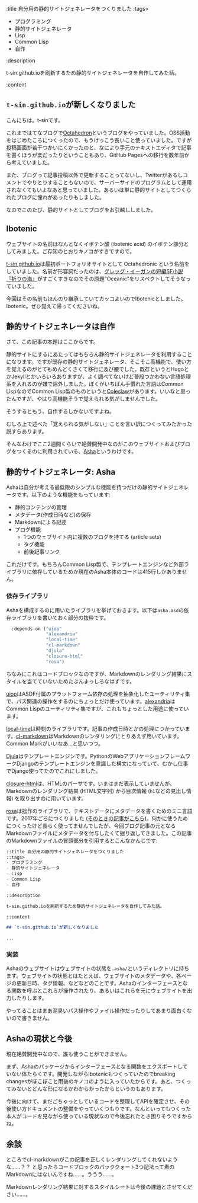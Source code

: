:title 自分用の静的サイトジェネレータをつくりました
:tags>
- プログラミング
- 静的サイトジェネレータ
- Lisp
- Common Lisp
- 自作

:description

t-sin.github.ioを刷新するため静的サイトジェネレータを自作してみた話。

:content

## `t-sin.github.io`が新しくなりました

こんにちは。t-sinです。

これまではてなブログで[Octahedron](http://octahedron.hatenablog.jp)というブログをやっていました。OSS活動をはじめたころにつくったので、もうけっこう長いこと使っていました。ですが投稿画面が若干つかいにくかったのと、なにより手元のテキストエディタで記事を書くほうが楽だったりということもあり、GitHub Pagesへの移行を数年前から考えていました。

また、ブログって記事投稿以外で更新することってないし、Twitterがあるしコメントでやりとりすることもないので、サーバーサイドのプログラムとして運用されなくてもいよなあと思っていました。あるいは単に静的サイトとしてつくられたブログに憧れがあったりもしました。

なのでこのたび、静的サイトとしてブログをお引越ししました。

## Ibotenic

ウェブサイトの名前はなんとなくイボテン酸 (ibotenic acid) のイボテン部分としてみました。ご存知のとおりキノコがすきですので。

[t-sin.github.io](https://t-sin.github.io)は最初ポートフォリオサイトとして Octahedronic という名前をしていました。名前が形容詞だったのは、[グレッグ・イーガンの短編SF小説『祈りの海』](http://www.gregegan.net/OCEANIC/Oceanic.html)がすごくすきなのでその原題"Oceanic"をリスペクトしてそうなっていました。

今回はその名前もほんのり継承していてカッコよいのでIbotenicとしました。Ibotenic。ぜひ覚えて帰ってくださいね。

## 静的サイトジェネレータは自作

さて、この記事の本題はここからです。

静的サイトにするにあたってはもちろん静的サイトジェネレータを利用することになります。ですが既存の静的サイトジェネレータ、そこそこ高機能で、使い方を覚えるのがとてもめんどくさくて移行に及び腰でした。既存というとHugoとかJekyllとかいろいろありますが、よく調べてないけど普段つかわない言語処理系を入れるのが嫌で除外しました。ぼくがいちばん手慣れた言語はCommon LispなのでCommon Lisp製のものというと[Coleslaw](https://github.com/coleslaw-org/coleslaw)があります。いいなと思ったんですが、やはり高機能そうで覚えられる気がしませんでした。

そうするともう、自作するしかないですよね。

むしろ上で述べた「覚えられる気がしない」ことを言い訳につくってみたかった説すらあります。

そんなわけでここ2週間くらいで絶賛開発中なのがこのウェブサイトおよびブログをつくるのに利用されている、[Asha](https://github.com/t-sin/asha)というわけです。

## 静的サイトジェネレータ: Asha

Ashaは自分が考える最低限のシンプルな機能を持つだけの静的サイトジェネレータです。以下のような機能をもっています:

- 静的コンテンツの管理
- メタデータ(作成日時など)の保存
- Markdownによる記述
- ブログ機能
    - 1つのウェブサイト内に複数のブログを持てる (article sets)
    - タグ機能
    - 前後記事リンク

これだけです。もちろんCommon Lisp製で、テンプレートエンジンなど外部ライブラリに依存しているためか現在のAsha本体のコードは415行しかありません。

### 依存ライブラリ

Ashaを構成するのに用いたライブラリを挙げておきます。以下は`asha.asd`の依存ライブラリを書いておく部分の抜粋です。

```lisp
  :depends-on ("uiop"
               "alexandria"
               "local-time"
               "cl-markdown"
               "djula"
               "closure-html"
               "rosa")
```

ちなみにこれはコードブロックなのですが、Markdownのレンダリング結果にスタイルを当てていないためたぶんまっしろなはずです。

[uiop](https://common-lisp.net/project/asdf/uiop.html)はASDF付属のプラットフォーム依存の処理を抽象化したユーティリティ集で、パス関連の操作をするのにちょっとだけ使っています。[alexandria](https://common-lisp.net/project/alexandria/)はCommon Lispのユーティリティ集ですが、これもちょっとした用途に使っています。

[local-time](https://common-lisp.net/project/local-time/)は時刻のライブラリです。記事の作成日時とかの処理につかっています。[cl-markdown](https://common-lisp.net/project/local-time/)はMarkdownのレンダリングにとりあえず用いています。Common Markがいいなあ…と思いつつ。

[Djula](https://mmontone.github.io/djula/)はテンプレートエンジンです。PythonのWebアプリケーションフレームワークDjangoのテンプレートエンジンを意識した構文になっていて、むかし仕事でDjango使ってたのでこれにしました。

[closure-html](https://common-lisp.net/project/closure/closure-html/)は、HTMLのパーサです。いまはまだ表示していませんが、Markdownのレンダリング結果 (HTML文字列) から目次情報 (`h1`などの見出し情報) を取り出すのに用いています。

[rosa](https://github.com/t-sin/rosa)は拙作のライブラリで、テキストデータにメタデータを書くためのミニ言語です。2017年ごろにつくりました ([そのときの記事がこちら](http://octahedron.hatenablog.jp/entry/2017/03/24/011008))。何かに使うためにつくったけど長らく使ってませんでしたが、今回ブログ記事の元となるMarkdownファイルにメタデータを付与したくて掘り返してきました。この記事のMarkdownファイルの冒頭部分を引用するとこんなかんじです:

```markdown
::title 自分用の静的サイトジェネレータをつくりました
::tags>
- プログラミング
- 静的サイトジェネレータ
- Lisp
- Common Lisp
- 自作

::description

t-sin.github.ioを刷新するため静的サイトジェネレータを自作してみた話。

::content

## `t-sin.github.io`が新しくなりました

...
```

### 実装

Ashaのウェブサイトはウェブサイトの状態を`.asha/`というディレクトリに持ちます。ウェブサイトの状態とはたとえば、ウェブサイトのメタデータや、各ページの更新日時、タグ情報、などなどのことです。Ashaのインターフェースとなる関数を呼ぶとこれらが操作されたり、あるいはこれらを元にウェブサイトを出力したりします。

やってることはまあ泥臭いパス操作やファイル操作だったりしてあまり面白くないので書きません。

## Ashaの現状と今後

現在絶賛開発中なので、誰も使うことができません。

まず、Ashaのパッケージからインターフェースとなる関数をエクスポートしていない体たらくです。開発しながらIbotenicもつくっていたのでbreaking changesがぼこぼこと雨後のキノコのように入っていたからです。あと、つくってみないとどんな形になるかわからかったからというのもあります。

今後に向けて、まだごちゃっとしているコードを整理してAPIを確定させ、その後使い方ドキュメントの整備をやっていくつもりです。なんといってもつくった本人がコードを見ながら使っている現状なので今後忘れたとき困りそうですからね。

## 余談

ところでcl-markdownがこの記事を正しくレンダリングしてくれないような……？？ と思ったらコードブロックのバッククォート3つ記法って素のMarkdownにはないんですね……。ううう……。

Markdownレンダリング結果に対するスタイルシートは今後の課題とさせてください……。
